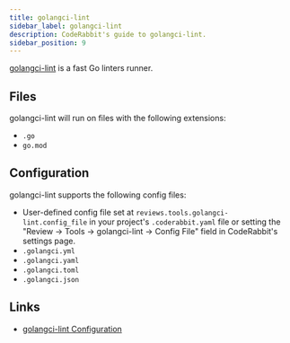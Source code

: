 ```yaml
---
title: golangci-lint
sidebar_label: golangci-lint
description: CodeRabbit's guide to golangci-lint.
sidebar_position: 9
---
```


[golangci-lint](https://golangci-lint.run/) is a fast Go linters runner.

## Files

golangci-lint will run on files with the following extensions:

- `.go`
- `go.mod`

## Configuration

golangci-lint supports the following config files:

- User-defined config file set at `reviews.tools.golangci-lint.config_file` in your project's `.coderabbit.yaml` file or setting the "Review → Tools → golangci-lint → Config File" field in CodeRabbit's settings page.
- `.golangci.yml`
- `.golangci.yaml`
- `.golangci.toml`
- `.golangci.json`

## Links

- [golangci-lint Configuration](https://golangci-lint.run/usage/configuration/)
